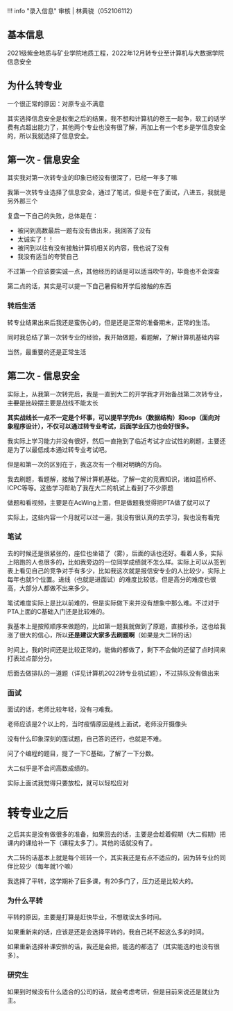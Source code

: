 !!! info "录入信息"
    审核 | 林黄骁（052106112）
## 基本信息

2021级紫金地质与矿业学院地质工程，2022年12月转专业至计算机与大数据学院信息安全

## 为什么转专业

一个很正常的原因：对原专业不满意

其实选择信息安全是权衡之后的结果，我不想和计算机的卷王一起争，软工的话学费有点超出能力了，其他两个专业也没有很了解，再加上有一个老乡是学信息安全的，所以我就选择了信息安全。

## 第一次 - 信息安全

其实我对第一次转专业的印象已经没有很深了，已经一年多了嘛

我第一次转专业选择了信息安全，通过了笔试，但是卡在了面试，八进五，我就是另外那三个

复盘一下自己的失败，总体是在：

- 被问到高数最后一题有没有做出来，我回答了没有
- 太诚实了！！
- 被问到以往有没有接触计算机相关的内容，我也说了没有
- 我没有适当的夸赞自己

不过第一个应该要实诚一点，其他经历的话是可以适当吹牛的，毕竟也不会深查

第二点的话，其实是可以提一下自己暑假和开学后接触的东西

### 转后生活

转专业结果出来后我还是蛮伤心的，但是还是正常的准备期末，正常的生活。

同时我总结了第一次转专业的经验，我开始做题，看题解，了解计算机基础内容

当然，最重要的还是正常生活

## 第二次 - 信息安全

实际上，从我第一次转完后，我是一直到大二的开学我才开始备战第二次转专业，~~主要是比较摆~~主要是战线不能太长

**其实战线长一点不一定是个坏事，可以提早学完ds（数据结构）和oop（面向对象程序设计），不仅可以通过转专业考试，后面学业压力也会好很多。**

我实际上学习能力并没有很好，然后一直拖到了临近考试才应试性的刷题，主要还是为了以最低成本通过转专业考试吧。

但是和第一次的区别在于，我这次有一个相对明确的方向。

我去刷题，看题解，接触了解计算机基础，了解一定的竞赛知识，诸如蓝桥杯、ICPC等等。这些学习帮助了我在大二的机试上看到了不少原题

做题和看视频，主要是在AcWing上面，但是做题我觉得把PTA做了就可以了

实际上，这些内容一个月就可以过一遍，我没有很认真的去学习，我也没有看完

### 笔试

去的时候还是很紧张的，座位也坐错了（雾），后面的话也还好。看着人多，实际上陪跑的人也很多的，比如我旁边的一位同学成绩就不怎么样。实际上可以从签到表上看见自己的竞争对手有多少，比如我这次就是报信安专业的人比较少，实际上每年也就1个位置。进线（也就是进面试）的难度比较低，但是高分的难度也很高，大部分人都做不出来多少。

笔试难度实际上是比以前难的，但是实际做下来并没有想象中那么难。不过对于PTA上面的C基础入门还是比较难的。

我基本上是按照顺序来做题的，比如第一题我就做到了原题，直接秒杀，这也给我涨了很大的信心，所以**还是建议大家多去刷题啊**（如果是大二转的话）

时间上，我的时间还是比较正常的，能做的都做了，剩下不会做的还留了点时间来打表过点部分分。

后面去做排队的一道题（详见计算机2022转专业机试题），不过排队没有做出来

### 面试

面试的话，老师比较年轻，没有刁难我。

老师应该是2个以上的，当时疫情原因是线上面试，老师没开摄像头

没有什么印象深刻的面试题，自己答的还行，也就是不难。

问了个编程的题目，提了一下C基础，了解了一下分数。

大二似乎是不会问高数成绩的。

实际上面试我觉得只要放松，就可以轻松应对

# 转专业之后

之后其实是没有做很多的准备，如果回去的话，主要是会趁着假期（大二假期）把课内的课给补一下（课程太多了）。其他的话就没有了。

大二转的话基本上就是每个班转一个，其实我还是有点不适应的，因为转专业的同伴比较少（每年就1个嘛）

我选择了平转，这学期补了巨多课，有20多门了，压力还是比较大的。

### 为什么平转

平转的原因，主要是打算是赶快毕业，不想耽误太多时间。

如果重新来的话，应该是还是会选择平转的。我自己耗不起这么多的时间。

如果重新选择补课安排的话，我还是会把，能选的都选了（其实能选的也没有很多）。

### 研究生

如果到时候没有什么适合的公司的话，就会考虑考研，但是目前来说还是就业为主。

